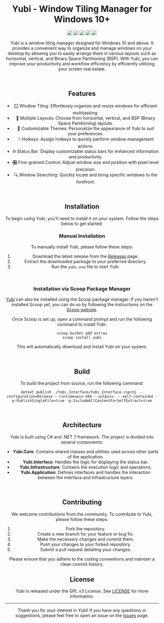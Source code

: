 <div align="center">
  <h1>Yubi - Window Tiling Manager for Windows 10+</h1>
  <!-- <img src="assets/yubi_logo.png" alt="Yubi Logo" width="200"> -->
</div>

<div align="center">
    <img src="https://img.shields.io/badge/license-GPL%20v3-blue.svg?style=for-the-badge&logo=none&labelColor=24292e&color=0366d6" />
    <img src="https://img.shields.io/travis/Mikyan0207/yubi.svg?style=for-the-badge&logo=none&labelColor=24292e&color=green" />
    <img src="https://img.shields.io/github/release/Mikyan0207/yubi.svg?style=for-the-badge&logo=none&labelColor=24292e&color=green" />
    <img src="https://img.shields.io/github/downloads/Mikyan0207/yubi/total.svg?style=for-the-badge&logo=none&labelColor=24292e&color=blueviolet" />
    <img src="https://img.shields.io/github/issues/Mikyan0207/yubi.svg?style=for-the-badge&logo=none&labelColor=24292e&color=red" />
<div>

Yubi is a window tiling manager designed for Windows 10 and above. It provides a convenient way to organize and manage windows on your desktop by allowing you to easily arrange them in various layouts such as horizontal, vertical, and Binary Space Partitioning (BSP). With Yubi, you can improve your productivity and workflow efficiency by efficiently utilizing your screen real estate.

<br>

## Features

- 🪟 Window Tiling: Effortlessly organize and resize windows for efficient multitasking.
- 📐 Multiple Layouts: Choose from horizontal, vertical, and BSP (Binary Space Partitioning) layouts.
- 🎨 Customizable Themes: Personalize the appearance of Yubi to suit your preferences.
- 🖱️ Hotkeys: Assign hotkeys to quickly perform window management actions.
- 🌐 Status Bar: Display customizable status bars for enhanced information and productivity.
- 🎛️ Fine-grained Control: Adjust window size and position with pixel-level precision.
- 🔍 Window Searching: Quickly locate and bring specific windows to the forefront.

<br>

## Installation

To begin using Yubi, you'll need to install it on your system. Follow the steps below to get started:
<br>

### Manual Installation

To manually install Yubi, please follow these steps:

1. Download the latest release from the [Releases](https://github.com/username/repo/releases) page.
2. Extract the downloaded package to your preferred directory.
3. Run the `yubi.exe` file to start Yubi.

<br>

### Installation via Scoop Package Manager

[Yubi](https://scoop.sh/) can also be installed using the Scoop package manager. If you haven't installed Scoop yet, you can do so by following the instructions on the [Scoop website](https://scoop.sh/).

Once Scoop is set up, open a command prompt and run the following command to install Yubi:

```shell
scoop bucket add extras
scoop install yubi
```

This will automatically download and install Yubi on your system.

<br>

## Build

To build the project from source, run the following command:

```shell
dotnet publish ./Yubi.Interface/Yubi.Interface.csproj --configuration=Release --runtime=win-x64 --output=. --self-contained -p:PublishSingleFile=true -p:IncludeAllContentForSelfExtract=true
```

<br>

## Architecture

Yubi is built using C# and .NET 7 framework. The project is divided into several components:

- **Yubi.Core**: Contains shared classes and utilities used across other parts of the application.
- **Yubi.Interface**: Handles the logic for displaying the status bar.
- **Yubi.Infrastructure**: Contains the execution logic and operations.
- **Yubi.Application**: Defines interfaces and handles the interaction between the interface and infrastructure layers.

<br>

## Contributing

We welcome contributions from the community. To contribute to Yubi, please follow these steps:

1. Fork the repository.
2. Create a new branch for your feature or bug fix.
3. Make the necessary changes and commit them.
4. Push your changes to your forked repository.
5. Submit a pull request detailing your changes.

Please ensure that you adhere to the coding conventions and maintain a clean commit history.

## License

Yubi is released under the GPL v3 License. See [LICENSE](LICENSE) for more information.

---

Thank you for your interest in Yubi! If you have any questions or suggestions, please feel free to open an issue on the [Issues](https://github.com/Mikyan0207/yubi/issues) page.